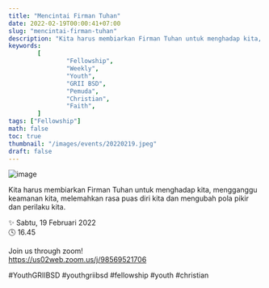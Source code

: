```yaml
---
title: "Mencintai Firman Tuhan"
date: 2022-02-19T00:00:41+07:00
slug: "mencintai-firman-tuhan"
description: "Kita harus membiarkan Firman Tuhan untuk menghadap kita, mengganggu keamanan kita, melemahkan rasa puas diri kita dan mengubah pola pikir dan perilaku kita."
keywords:
        [
                "Fellowship",
                "Weekly",
                "Youth",
                "GRII BSD",
                "Pemuda",
                "Christian",
                "Faith",
        ]
tags: ["Fellowship"]
math: false
toc: true
thumbnail: "/images/events/20220219.jpeg"
draft: false
---
```


![image](/images/events/20220219.jpeg)

Kita harus membiarkan Firman Tuhan untuk menghadap kita, mengganggu keamanan kita, melemahkan rasa puas diri kita dan mengubah pola pikir dan perilaku kita.

✨ Sabtu, 19 Februari 2022\
🕓 16.45

Join us through zoom!\
https://us02web.zoom.us/j/98569521706

#YouthGRIIBSD #youthgriibsd #fellowship #youth #christian
